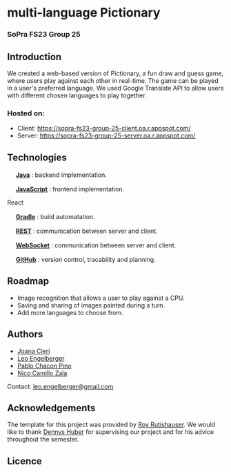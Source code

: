 # multi-language Pictionary
### SoPra FS23 Group 25

## Introduction
We created a web-based version of Pictionary, a fun draw and guess game, where users play against each other in real-time.  The game can be played in a user's preferred language. We used Google Translate API to allow users with different chosen languages to play together.		
	

### Hosted on:
- Client: https://sopra-fs23-group-25-client.oa.r.appspot.com/
- Server: https://sopra-fs23-group-25-server.oa.r.appspot.com/

## Technologies
<img src="https://user-images.githubusercontent.com/91155454/170843203-151000ab-db93-4750-b4f4-ba4060a23d53.png" width="16" height="16" /> [**Java**](https://java.com/) : backend implementation.	

<img src="https://user-images.githubusercontent.com/91155454/170843203-151000ab-db93-4750-b4f4-ba4060a23d53.png" width="16" height="16" /> [**JavaScript**](https://javascript.com/) : frontend implementation.	

React

<img src="https://user-images.githubusercontent.com/91155454/170885686-bd14da8d-5070-49ac-b88d-baa2e20729bf.svg" width="16" height="16" /> [**Gradle**](https://gradle.org/) : build automatation.
	

<img src="https://user-images.githubusercontent.com/91155454/170842503-3a531289-1afc-4b9c-87c1-cc120d9229ce.svg" style='visibility:hidden;' width="16" height="16" /> [**REST**](https://en.wikipedia.org/wiki/Representational_state_transfer) : communication between server and client.	

<img src="https://user-images.githubusercontent.com/91155454/170843632-39007803-3026-4e48-bb78-93836a3ea771.png" style='visibility:hidden;' width="16" height="16" /> [**WebSocket**](https://en.wikipedia.org/wiki/WebSocket) : communication between server and client.	
		
<img src="https://github.com/get-icon/geticon/blob/master/icons/github-icon.svg" width="16" height="16" /> [**GitHub**](https://github.com/) : version control, tracability and planning.

## Roadmap
- Image recognition that allows a user to play against a CPU.
- Saving and sharing of images painted during a turn.
- Add more languages to choose from.

## Authors
- [Joana Cieri](https://github.com/jo-ana-c)
- [Leo Engelberger](https://github.com/pcplusgit)
- [Pablo Chacon Pino](https://github.com/LeoEngelberger)
- [Nico Camillo Zala](https://github.com/nczala)

Contact: leo.engelberger@gmail.com

## Acknowledgements
The template for this project was provided by [Roy Rutishauser](https://github.com/royru).
We would like to thank [Dennys Huber](https://github.com/devnnys) for supervising our project and for his advice throughout the semester.

## Licence



